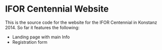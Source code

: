 IFOR Centennial Website
=======================

This is the source code for the website for the IFOR Centennial in Konstanz 2014. So far it features the following: 

- Landing page with main Info
- Registration form 

